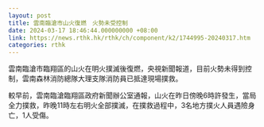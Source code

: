 ```yaml
---
layout: post
title: 雲南臨滄市山火復燃　火勢未受控制
date: 2024-03-17 18:46:44.000000000 +08:00
link: https://news.rthk.hk/rthk/ch/component/k2/1744995-20240317.htm
categories: rthk
---
```


雲南臨滄市臨翔區的山火在明火撲滅後復燃，央視新聞報道，目前火勢未得到控制，雲南森林消防總隊大理支隊消防員已抵達現場撲救。

較早前，雲南臨滄臨翔區政府新聞辦公室通報，山火在昨日傍晚6時許發生，當局全力撲救，昨晚11時左右明火全部撲滅，在撲救過程中，3名地方撲火人員遇險身亡，1人受傷。
